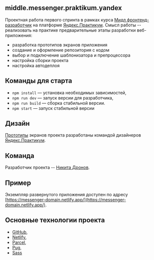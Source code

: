 ## middle.messenger.praktikum.yandex

Проектная работа первого спринта в рамках курса [Мидл фронтенд-разработчик](https://praktikum.yandex.ru/middle-frontend/) на платформе [Яндекс.Практикум](https://praktikum.yandex.ru/).
Смысл работы -- реализовать на практике предварительные этапы разработки веб-приложения:
- разработка прототипов экранов приложения
- создание и оформление репозитория с кодом
- выбор и подключение шаблонизатора и препроцессора
- настройка сборки проекта
- настройка автодеплоя

## Команды для старта

- `npm install` — установка необходимых зависимостей,
- `npm run dev` — запуск версии для разработчика,
- `npm run build` — сборка стабильной версии.
- `npm start` — запуск стабильной версии

## Дизайн

[Прототипы](https://www.figma.com/file/hqPwL4kS3RlcRI3CIEbh5D/Messenger-(designed-by-Yandex)) экранов проекта разработаны командой дизайнеров [Яндекс.Практикум](https://praktikum.yandex.ru/).

## Команда

Разработчик проекта -- [Никита Дронов](https://github.com/ndronov).

## Пример

Экземпляр развернутого приложения доступен по адресу [https://messenger-domain.netlify.app/](https://messenger-domain.netlify.app/).

## Основные технологии проекта

- [GitHub](https://www.github.com/),
- [Netlify](https://www.netlify.com/),
- [Parcel](https://parceljs.org/),
- [Pug](https://pugjs.org/),
- [Sass](https://sass-lang.com/)
